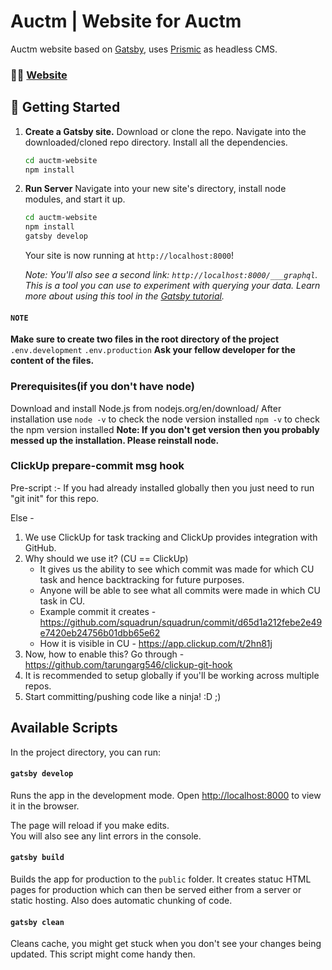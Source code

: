 # Auctm | Website for Auctm

Auctm website based on [Gatsby](https://www.gatsbyjs.org/), uses [Prismic](https://www.prismic.io/) as headless CMS.

### 👩‍💻 [Website](https://www.auctm.com)

## 🚀 Getting Started

1. **Create a Gatsby site.**
Download or clone the repo. Navigate into the downloaded/cloned repo directory. Install all the dependencies.
    ```sh
    cd auctm-website
    npm install
    ```

2. **Run Server**
Navigate into your new site's directory, install node modules, and start it up.
     ```sh
    cd auctm-website
    npm install
    gatsby develop
    ```
    Your site is now running at `http://localhost:8000`!

    _Note: You'll also see a second link: _`http://localhost:8000/___graphql`_. This is a tool you can use to experiment with querying your data. Learn more about using this tool in the [Gatsby tutorial](https://www.gatsbyjs.org/tutorial/part-five/#introducing-graphiql)._

#### `NOTE`
**Make sure to create two files in the root directory of the project**
`.env.development`
`.env.production`
**Ask your fellow developer for the content of the files.**

### Prerequisites(if you don't have node)
Download and install Node.js from nodejs.org/en/download/
After installation use 
`node -v` to check the node version installed
`npm -v` to check the npm version installed
**Note: If you don't get version then you probably messed up the installation. Please reinstall node.**

### ClickUp prepare-commit msg hook
Pre-script :- If you had already installed globally then you just need to run "git init" for this repo.

Else - 
1. We use ClickUp for task tracking and ClickUp provides integration with GitHub.
2. Why should we use it? (CU == ClickUp)
    - It gives us the ability to see which commit was made for which CU task and hence backtracking for future purposes.
    - Anyone will be able to see what all commits were made in which CU task in CU.
    - Example commit it creates - https://github.com/squadrun/squadrun/commit/d65d1a212febe2e49e7420eb24756b01dbb65e62
    - How it is visible in CU - https://app.clickup.com/t/2hn81j
3. Now, how to enable this? Go through - https://github.com/tarungarg546/clickup-git-hook
4. It is recommended to setup globally if you'll be working across multiple repos.
5. Start committing/pushing code like a ninja! :D ;)

## Available Scripts

In the project directory, you can run:

#### `gatsby develop`

Runs the app in the development mode.
Open [http://localhost:8000](http://localhost:3000) to view it in the browser.

The page will reload if you make edits.<br>
You will also see any lint errors in the console.

#### `gatsby build`

Builds the app for production to the `public` folder.
It creates statuc HTML pages for production which can then be served either from a server or static hosting.
Also does automatic chunking of code.

#### `gatsby clean`

Cleans cache, you might get stuck when you don't see your changes being updated. This script might come handy then.
